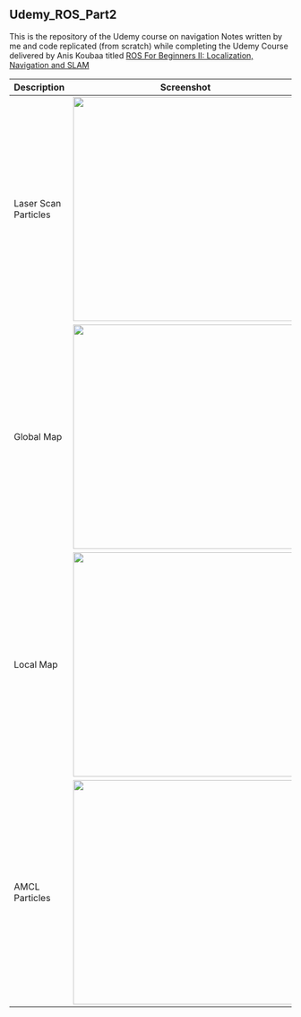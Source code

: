 ## Udemy\_ROS\_Part2
This is the repository of the Udemy course on navigation
Notes written by me and code replicated (from scratch) while completing the Udemy Course delivered by Anis Koubaa titled [ROS For Beginners II: Localization, Navigation and SLAM](https://www.udemy.com/course/ros-navigation/)


| Description | Screenshot |
| ------ | ------ |
| Laser Scan Particles | <img src="https://github.com/trunc8/udemy_ros_part2/blob/assets/laser_scan.png" width="400">  |
| Global Map | <img src="https://github.com/trunc8/udemy_ros_part2/blob/assets/global_map.png" width="400">  |
| Local Map | <img src="https://github.com/trunc8/udemy_ros_part2/blob/assets/local_map.png" width="400">  |
| AMCL Particles | <img src="https://github.com/trunc8/udemy_ros_part2/blob/assets/amcl_particles.png" width="400">  |
